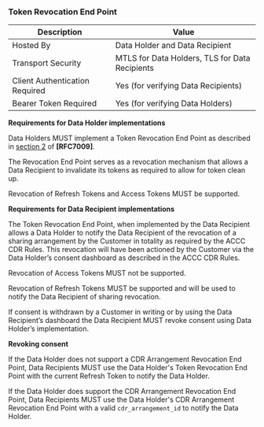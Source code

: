 ### Token Revocation End Point

| Description | Value   |
|---|---|
| Hosted By  | Data Holder and Data Recipient |
|  Transport Security |  MTLS for Data Holders, TLS for Data Recipients |
| Client Authentication Required| Yes (for verifying Data Recipients)|
| Bearer Token Required| Yes (for verifying Data Holders)|

**Requirements for Data Holder implementations**

Data Holders MUST implement a Token Revocation End Point as described in [section 2](https://tools.ietf.org/html/rfc7009#section-2) of **[RFC7009]**.

The Revocation End Point serves as a revocation mechanism that allows a Data Recipient to invalidate its tokens as required to allow for token clean up.

Revocation of Refresh Tokens and Access Tokens MUST be supported.


**Requirements for Data Recipient implementations**

The Token Revocation End Point, when implemented by the Data Recipient allows a Data Holder to notify the Data Recipient of the revocation of a sharing arrangement by the Customer in totality as required by the ACCC CDR Rules. This revocation will have been actioned by the Customer via the Data Holder’s consent dashboard as described in the ACCC CDR Rules.

Revocation of Access Tokens MUST not be supported.

Revocation of Refresh Tokens MUST be supported and will be used to notify the Data Recipient of sharing revocation.

If consent is withdrawn by a Customer in writing or by using the Data Recipient’s dashboard the Data Recipient MUST revoke consent using Data Holder’s implementation.

**Revoking consent**

If the Data Holder does not support a CDR Arrangement Revocation End Point, Data Recipients MUST use the Data Holder's Token Revocation End Point with the current Refresh Token to notify the Data Holder.

If the Data Holder does support the CDR Arrangement Revocation End Point, Data Recipients MUST use the Data Holder's CDR Arrangement Revocation End Point with a valid ``cdr_arrangement_id`` to notify the Data Holder.
